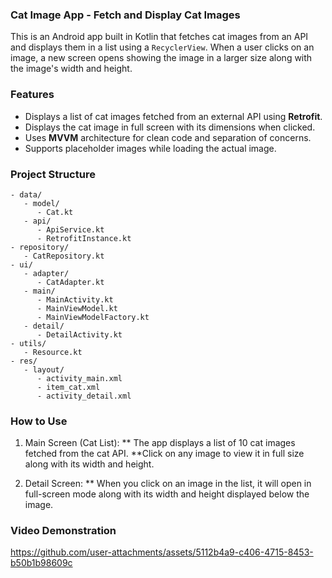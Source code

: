 ### Cat Image App - Fetch and Display Cat Images

This is an Android app built in Kotlin that fetches cat images from an API and displays them in a list using a `RecyclerView`. When a user clicks on an image, a new screen opens showing the image in a larger size along with the image's width and height.

### Features
- Displays a list of cat images fetched from an external API using **Retrofit**.
- Displays the cat image in full screen with its dimensions when clicked.
- Uses **MVVM** architecture for clean code and separation of concerns.
- Supports placeholder images while loading the actual image.

### Project Structure
```
- data/
   - model/
      - Cat.kt
   - api/
      - ApiService.kt
      - RetrofitInstance.kt
- repository/
   - CatRepository.kt
- ui/
   - adapter/
      - CatAdapter.kt
   - main/
      - MainActivity.kt
      - MainViewModel.kt
      - MainViewModelFactory.kt
   - detail/
      - DetailActivity.kt
- utils/
   - Resource.kt
- res/
   - layout/
      - activity_main.xml
      - item_cat.xml
      - activity_detail.xml
```

### How to Use
1. Main Screen (Cat List):
** The app displays a list of 10 cat images fetched from the cat API.
**Click on any image to view it in full size along with its width and height.

2. Detail Screen:
** When you click on an image in the list, it will open in full-screen mode along with its width and height displayed below the image.

### Video Demonstration
https://github.com/user-attachments/assets/5112b4a9-c406-4715-8453-b50b1b98609c
